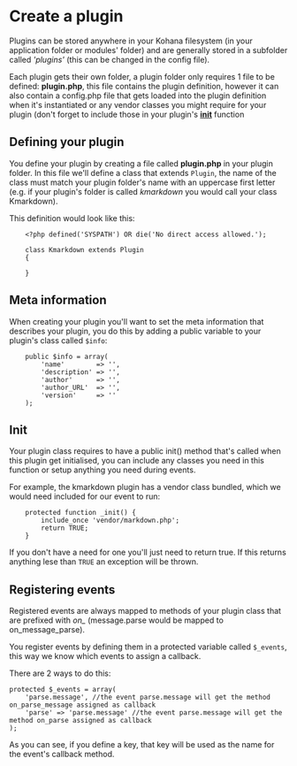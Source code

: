 # Create a plugin

Plugins can be stored anywhere in your Kohana filesystem (in your application folder or modules' folder) and are generally stored in a subfolder called *'plugins'* (this can be changed in the config file).

Each plugin gets their own folder, a plugin folder only requires 1 file to be defined: **plugin.php**, this file contains the plugin definition, however it can also contain a config.php file that gets loaded into the plugin definition when it's instantiated or any vendor classes you might require for your plugin (don't forget to include those in your plugin's **[init](plugins/create#init)** function

## Defining your plugin

You define your plugin by creating a file called **plugin.php** in your plugin folder. In this file we'll define a class that extends ```Plugin```, the name of the class must match your plugin folder's name with an uppercase first letter (e.g. if your plugin's folder is called *kmarkdown* you would call your class Kmarkdown).

This definition would look like this:

		<?php defined('SYSPATH') OR die('No direct access allowed.');

		class Kmarkdown extends Plugin
		{

		}
## Meta information

When creating your plugin you'll want to set the meta information that describes your plugin, you do this by adding a public variable to your plugin's class called ```$info```:

		public $info = array(
			'name'        => '',
			'description' => '',
			'author'      => '',
			'author_URL'  => '',
			'version'     => ''
		);

## Init

Your plugin class requires to have a public init() method that's called when this plugin get initialised, you can include any classes you need in this function or setup anything you need during events.

For example, the kmarkdown plugin has a vendor class bundled, which we would need included for our event to run:

		protected function _init() {
			include_once 'vendor/markdown.php';
			return TRUE;
		}

If you don't have a need for one you'll just need to return true. If this returns anything lese than ```TRUE``` an exception will be thrown.

## Registering events

Registered events are always mapped to methods of your plugin class that are prefixed with *on_* (message.parse would be mapped to on_message_parse).

You register events by defining them in a protected variable called ```$_events```, this way we know which events to assign a callback.

There are 2 ways to do this:

	protected $_events = array(
		'parse.message', //the event parse.message will get the method on_parse_message assigned as callback
		'parse' => 'parse.message' //the event parse.message will get the method on_parse assigned as callback
	);

As you can see, if you define a key, that key will be used as the name for the event's callback method.
